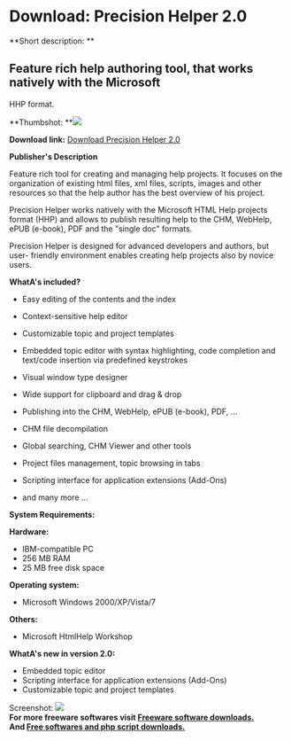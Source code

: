 # Download: Precision Helper 2.0

**Short description: **

## Feature rich help authoring tool, that works natively with the Microsoft
HHP format.

  
**Thumbshot: **![](http://www.freewarefiles.com/screenshot/precisionhlpr2_md.jpg)   
  
**Download link:** [Download Precision Helper 2.0](http://freesoftwares.boysofts.com/Precision-Helper_program_50663.html)  
  

**Publisher's Description**  
  

Feature rich tool for creating and managing help projects. It focuses on the
organization of existing html files, xml files, scripts, images and other
resources so that the help author has the best overview of his project.  
  
Precision Helper works natively with the Microsoft HTML Help projects format
(HHP) and allows to publish resulting help to the CHM, WebHelp, ePUB (e-book),
PDF and the "single doc" formats.  
  
Precision Helper is designed for advanced developers and authors, but user-
friendly environment enables creating help projects also by novice users.  
  

**WhatA's included?**

  * Easy editing of the contents and the index  

  * Context-sensitive help editor  

  * Customizable topic and project templates  

  * Embedded topic editor with syntax highlighting, code completion and text/code insertion via predefined keystrokes  

  * Visual window type designer  

  * Wide support for clipboard and drag & drop  

  * Publishing into the CHM, WebHelp, ePUB (e-book), PDF, ...  

  * CHM file decompilation  

  * Global searching, CHM Viewer and other tools  

  * Project files management, topic browsing in tabs  

  * Scripting interface for application extensions (Add-Ons)  

  * and many more ... 

**System Requirements:**

**Hardware:**

  * IBM-compatible PC 
  * 256 MB RAM 
  * 25 MB free disk space 

**Operating system:**

  * Microsoft Windows 2000/XP/Vista/7 

**Others:**

  * Microsoft HtmlHelp Workshop 

**WhatA's new in version 2.0:**

  * Embedded topic editor
  * Scripting interface for application extensions (Add-Ons)
  * Customizable topic and project templates

  
  
Screenshot: ![](http://www.freewarefiles.com/screenshot/precisionhlpr2.jpg)  
**For more freeware softwares visit [Freeware software downloads.](http://freesoftwares.boysofts.com/)**   
**And [Free softwares and php script downloads.](http://www.boysofts.com/)**

